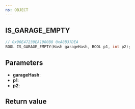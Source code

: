 ```yaml
---
ns: OBJECT
---
```

## IS_GARAGE_EMPTY

```c
// 0x90E47239EA1980B8 0xA8B37DEA
BOOL IS_GARAGE_EMPTY(Hash garageHash, BOOL p1, int p2);
```


## Parameters
* **garageHash**:
* **p1**: 
* **p2**: 

## Return value
